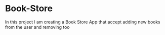 # Book-Store
In this project I am creating a Book Store App that accept adding new books from the user and removing too
